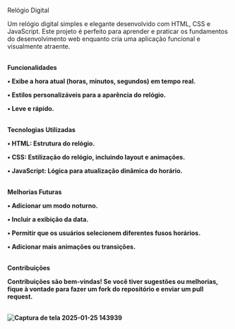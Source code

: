 Relógio Digital

Um relógio digital simples e elegante desenvolvido com HTML, CSS e JavaScript. Este projeto é perfeito para aprender e praticar os fundamentos do desenvolvimento web enquanto cria uma aplicação funcional e visualmente atraente. <br><br>



<b>Funcionalidades<b><br>

• Exibe a hora atual (horas, minutos, segundos) em tempo real.

• Estilos personalizáveis para a aparência do relógio.

• Leve e rápido.<Br><BR>



Tecnologias Utilizadas<Br>

• HTML: Estrutura do relógio.

• CSS: Estilização do relógio, incluindo layout e animações.

• JavaScript: Lógica para atualização dinâmica do horário.<br><br>




Melhorias Futuras<Br>

• Adicionar um modo noturno.

• Incluir a exibição da data.

• Permitir que os usuários selecionem diferentes fusos horários.

• Adicionar mais animações ou transições.<br><Br>




Contribuições<br>

Contribuições são bem-vindas! Se você tiver sugestões ou melhorias, fique à vontade para fazer um fork do repositório e enviar um pull request.<br><br>





![Captura de tela 2025-01-25 143939](https://github.com/user-attachments/assets/680c1ea3-f391-4ea5-8b2a-aaf4d56c6f1f)



